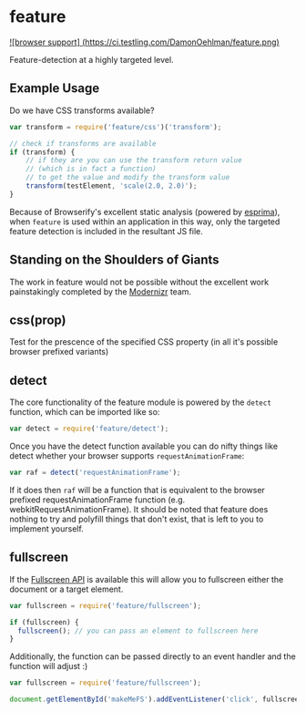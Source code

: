 # feature

[
![browser support]
(https://ci.testling.com/DamonOehlman/feature.png)
](https://ci.testling.com/DamonOehlman/feature)

Feature-detection at a highly targeted level. 

## Example Usage

Do we have CSS transforms available?

```js
var transform = require('feature/css')('transform');

// check if transforms are available
if (transform) {
    // if they are you can use the transform return value
    // (which is in fact a function)
    // to get the value and modify the transform value
    transform(testElement, 'scale(2.0, 2.0)');
}
```

Because of Browserify's excellent static analysis (powered by
[esprima](https://github.com/ariya/esprima)), when `feature` is 
used within an application in this way, only the targeted feature 
detection is included in the resultant JS file.

## Standing on the Shoulders of Giants

The work in feature would not be possible without the excellent work 
painstakingly completed by the [Modernizr](https://github.com/Modernizr)
team.

## css(prop)

Test for the prescence of the specified CSS property (in all it's 
possible browser prefixed variants)

## detect

The core functionality of the feature module is powered by the `detect`
function, which can be imported like so:

```js
var detect = require('feature/detect');
```

Once you have the detect function available you can do nifty things like
detect whether your browser supports `requestAnimationFrame`:

```js
var raf = detect('requestAnimationFrame');
```

If it does then `raf` will be a function that is equivalent to the browser
prefixed requestAnimationFrame function (e.g. webkitRequestAnimationFrame).
It should be noted that feature does nothing to try and polyfill things that
don't exist, that is left to you to implement yourself.

## fullscreen

If the [Fullscreen API](http://caniuse.com/#feat=fullscreen) is available
this will allow you to fullscreen either the document or a target element.

```js
var fullscreen = require('feature/fullscreen');

if (fullscreen) {
  fullscreen(); // you can pass an element to fullscreen here
}
```

Additionally, the function can be passed directly to an event handler and 
the function will adjust :)

```js
var fullscreen = require('feature/fullscreen');

document.getElementById('makeMeFS').addEventListener('click', fullscreen);
```
